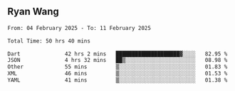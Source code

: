 ## Ryan Wang

<!--START_SECTION:waka-->

```txt
From: 04 February 2025 - To: 11 February 2025

Total Time: 50 hrs 40 mins

Dart              42 hrs 2 mins   ████████████████████▓░░░░   82.95 %
JSON              4 hrs 32 mins   ██▒░░░░░░░░░░░░░░░░░░░░░░   08.98 %
Other             55 mins         ▒░░░░░░░░░░░░░░░░░░░░░░░░   01.83 %
XML               46 mins         ▒░░░░░░░░░░░░░░░░░░░░░░░░   01.53 %
YAML              41 mins         ▒░░░░░░░░░░░░░░░░░░░░░░░░   01.38 %
```

<!--END_SECTION:waka-->
